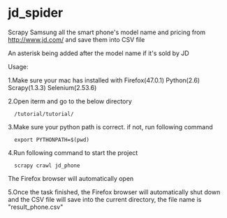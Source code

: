# jd_spider
Scrapy Samsung all the smart phone's model name and pricing from http://www.jd.com/ and save them into CSV file

An asterisk being added after the model name if it's sold by JD 

Usage:

1.Make sure your mac has installed with Firefox(47.0.1) Python(2.6) Scrapy(1.3.3) Selenium(2.53.6)
  

2.Open iterm and go to the below directory
  
      /tutorial/tutorial/
      
3.Make sure your python path is correct. if not, run following command
      
      export PYTHONPATH=$(pwd)   
      
4.Run following command to start the project
      
      scrapy crawl jd_phone
      
  The Firefox browser will automatically open
  
5.Once the task finished, the Firefox browser will automatically shut down and the CSV file will save into the current directory, the file name is "result_phone.csv"
